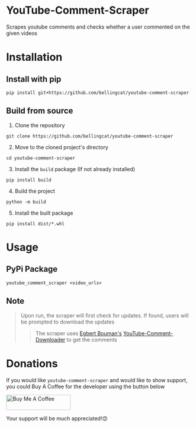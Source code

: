 # YouTube-Comment-Scraper
Scrapes youtube comments and checks whether a user commented on the given videos

# Installation
## Install with pip
```
pip install git+https://github.com/bellingcat/youtube-comment-scraper
```

## Build from source
1. Clone the repository
```
git clone https://github.com/bellingcat/youtube-comment-scraper
```
2. Move to the cloned project's directory
```
cd youtube-comment-scraper
```
3. Install the `build` package (If not already installed)
```
pip install build
```
4. Build the project
```
python -m build
```
5. Install the built package
```
pip install dist/*.whl
```

# Usage
## PyPi Package
```
youtube_comment_scraper <video_urls>
```

## Note
> Upon run, the scraper will first check for updates. If found, users will be prompted to download the updates
>> The scraper uses [Egbert Bouman's](https://github.com/egbertbouman) [YouTube-Comment-Downloader](https://github.com/egbertbouman/youtube-comment-downloader) to get the comments

# Donations
If you would like `youtube-comment-scraper` and would like to show support, you could Buy A Coffee for the developer using the button below

<a href="https://www.buymeacoffee.com/189381184" target="_blank"><img src="https://cdn.buymeacoffee.com/buttons/default-orange.png" alt="Buy Me A Coffee" height="41" width="174"></a>

Your support will be much appreciated!😊

